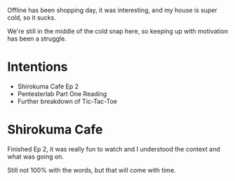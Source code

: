 Offline has been shopping day, it was interesting, and my house is super cold, so it sucks.

We're still in the middle of the cold snap here, so keeping up with motivation has been a struggle.

# Intentions
- Shirokuma Cafe Ep 2
- Pentesterlab Part One Reading
- Further breakdown of Tic-Tac-Toe

# Shirokuma Cafe
Finished Ep 2, it was really fun to watch and I understood the context and what was going on.

Still not 100% with the words, but that will come with time.